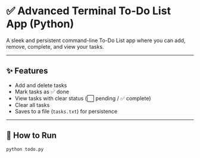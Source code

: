 # ✅ Advanced Terminal To-Do List App (Python)

A sleek and persistent command-line To-Do List app where you can add, remove, complete, and view your tasks.

---

## ✨ Features
- Add and delete tasks
- Mark tasks as ✅ done
- View tasks with clear status (⬜ pending / ✅ complete)
- Clear all tasks
- Saves to a file (`tasks.txt`) for persistence

---

## 🚀 How to Run

```bash
python todo.py
